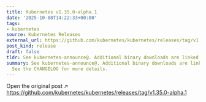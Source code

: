 ```yaml
---
title: Kubernetes v1.35.0-alpha.1
date: '2025-10-08T14:22:33+00:00'
tags:
- kubernetes
source: Kubernetes Releases
external_url: https://github.com/kubernetes/kubernetes/releases/tag/v1.35.0-alpha.1
post_kind: release
draft: false
tldr: See kubernetes-announce@. Additional binary downloads are linked in the CHANGELOG.
summary: See kubernetes-announce@. Additional binary downloads are linked in the CHANGELOG.
  See the CHANGELOG for more details.
---
```

Open the original post ↗ https://github.com/kubernetes/kubernetes/releases/tag/v1.35.0-alpha.1
